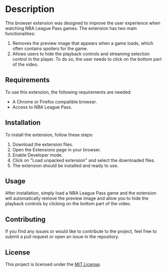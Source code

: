 # Description

This browser extension was designed to improve the user experience when watching NBA League Pass games. The extension has two main functionalities:

1. Removes the preview image that appears when a game loads, which often contains spoilers for the game.
2. Allows users to hide the playback controls and streaming selection control in the player. To do so, the user needs to click on the bottom part of the video.

## Requirements

To use this extension, the following requirements are needed:

- A Chrome or Firefox compatible browser.
- Access to NBA League Pass.

## Installation

To install the extension, follow these steps:

1. Download the extension files.
2. Open the Extensions page in your browser.
3. Enable Developer mode.
4. Click on "Load unpacked extension" and select the downloaded files.
5. The extension should be installed and ready to use.

## Usage

After installation, simply load a NBA League Pass game and the extension will automatically remove the preview image and allow you to hide the playback controls by clicking on the bottom part of the video.

## Contributing

If you find any issues or would like to contribute to the project, feel free to submit a pull request or open an issue in the repository.

## License

This project is licensed under the [MIT License](https://opensource.org/licenses/MIT).
